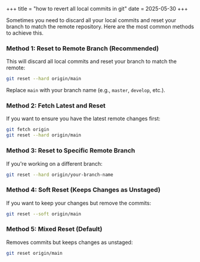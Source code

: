 +++
title = "how to revert all local commits in git"
date = 2025-05-30
+++

Sometimes you need to discard all your local commits and reset your branch to match the remote repository. Here are the most common methods to achieve this.

### Method 1: Reset to Remote Branch (Recommended)

This will discard all local commits and reset your branch to match the remote:

```bash
git reset --hard origin/main
```

Replace `main` with your branch name (e.g., `master`, `develop`, etc.).

### Method 2: Fetch Latest and Reset

If you want to ensure you have the latest remote changes first:

```bash
git fetch origin
git reset --hard origin/main
```

### Method 3: Reset to Specific Remote Branch

If you're working on a different branch:

```bash
git reset --hard origin/your-branch-name
```

### Method 4: Soft Reset (Keeps Changes as Unstaged)

If you want to keep your changes but remove the commits:

```bash
git reset --soft origin/main
```

### Method 5: Mixed Reset (Default)

Removes commits but keeps changes as unstaged:

```bash
git reset origin/main
```